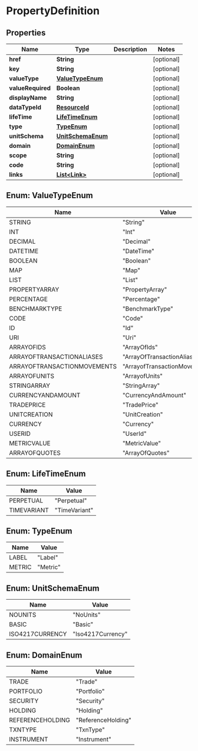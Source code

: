 
# PropertyDefinition

## Properties
Name | Type | Description | Notes
------------ | ------------- | ------------- | -------------
**href** | **String** |  |  [optional]
**key** | **String** |  |  [optional]
**valueType** | [**ValueTypeEnum**](#ValueTypeEnum) |  |  [optional]
**valueRequired** | **Boolean** |  |  [optional]
**displayName** | **String** |  |  [optional]
**dataTypeId** | [**ResourceId**](ResourceId.md) |  |  [optional]
**lifeTime** | [**LifeTimeEnum**](#LifeTimeEnum) |  |  [optional]
**type** | [**TypeEnum**](#TypeEnum) |  |  [optional]
**unitSchema** | [**UnitSchemaEnum**](#UnitSchemaEnum) |  |  [optional]
**domain** | [**DomainEnum**](#DomainEnum) |  |  [optional]
**scope** | **String** |  |  [optional]
**code** | **String** |  |  [optional]
**links** | [**List&lt;Link&gt;**](Link.md) |  |  [optional]


<a name="ValueTypeEnum"></a>
## Enum: ValueTypeEnum
Name | Value
---- | -----
STRING | &quot;String&quot;
INT | &quot;Int&quot;
DECIMAL | &quot;Decimal&quot;
DATETIME | &quot;DateTime&quot;
BOOLEAN | &quot;Boolean&quot;
MAP | &quot;Map&quot;
LIST | &quot;List&quot;
PROPERTYARRAY | &quot;PropertyArray&quot;
PERCENTAGE | &quot;Percentage&quot;
BENCHMARKTYPE | &quot;BenchmarkType&quot;
CODE | &quot;Code&quot;
ID | &quot;Id&quot;
URI | &quot;Uri&quot;
ARRAYOFIDS | &quot;ArrayOfIds&quot;
ARRAYOFTRANSACTIONALIASES | &quot;ArrayOfTransactionAliases&quot;
ARRAYOFTRANSACTIONMOVEMENTS | &quot;ArrayofTransactionMovements&quot;
ARRAYOFUNITS | &quot;ArrayofUnits&quot;
STRINGARRAY | &quot;StringArray&quot;
CURRENCYANDAMOUNT | &quot;CurrencyAndAmount&quot;
TRADEPRICE | &quot;TradePrice&quot;
UNITCREATION | &quot;UnitCreation&quot;
CURRENCY | &quot;Currency&quot;
USERID | &quot;UserId&quot;
METRICVALUE | &quot;MetricValue&quot;
ARRAYOFQUOTES | &quot;ArrayOfQuotes&quot;


<a name="LifeTimeEnum"></a>
## Enum: LifeTimeEnum
Name | Value
---- | -----
PERPETUAL | &quot;Perpetual&quot;
TIMEVARIANT | &quot;TimeVariant&quot;


<a name="TypeEnum"></a>
## Enum: TypeEnum
Name | Value
---- | -----
LABEL | &quot;Label&quot;
METRIC | &quot;Metric&quot;


<a name="UnitSchemaEnum"></a>
## Enum: UnitSchemaEnum
Name | Value
---- | -----
NOUNITS | &quot;NoUnits&quot;
BASIC | &quot;Basic&quot;
ISO4217CURRENCY | &quot;Iso4217Currency&quot;


<a name="DomainEnum"></a>
## Enum: DomainEnum
Name | Value
---- | -----
TRADE | &quot;Trade&quot;
PORTFOLIO | &quot;Portfolio&quot;
SECURITY | &quot;Security&quot;
HOLDING | &quot;Holding&quot;
REFERENCEHOLDING | &quot;ReferenceHolding&quot;
TXNTYPE | &quot;TxnType&quot;
INSTRUMENT | &quot;Instrument&quot;



